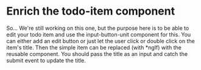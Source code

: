 # Enrich the todo-item component

So... We're still working on this one, but the purpose here is to be able to edit your todo item and use the input-button-unit component for this. You can either add an edit button or just let the user click or double click on the item's title. Then the simple item can be replaced \(with \*ngIf\) with the reusable component. You should pass the title as an input and catch the submit event to update the title.

